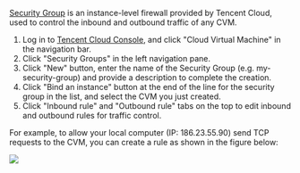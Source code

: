 [Security Group](https://intl.cloud.tencent.com/document/product/213/18197) is an instance-level firewall provided by Tencent Cloud, used to control the inbound and outbound traffic of any CVM.

1) Log in to [Tencent Cloud Console](https://console.cloud.tencent.com/), and click "Cloud Virtual Machine" in the navigation bar. 
2) Click "Security Groups" in the left navigation pane.
3) Click "New" button, enter the name of the Security Group (e.g. my-security-group) and provide a description to complete the creation.
4) Click "Bind an instance" button at the end of the line for the security group in the list, and select the CVM you just created.
5) Click "Inbound rule" and "Outbound rule" tabs on the top to edit inbound and outbound rules for traffic control.

For example, to allow your local computer (IP: 186.23.55.90) send TCP requests to the CVM, you can create a rule as shown in the figure below:

![](https://mc.qcloudimg.com/static/img/c0d7febbb538c61f29b293efb0569a4b/step6.jpg)

